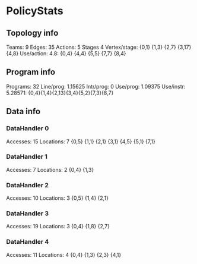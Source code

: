 # PolicyStats
## Topology info
Teams:		9
Edges:		35
Actions:	5
Stages		4
Vertex/stage:	{0,1} {1,3} {2,7} {3,17} {4,8} 
Use/action:	4.8: {0,4} {4,4} {5,5} {7,7} {8,4} 

## Program info
Programs:	32
Line/prog:	1.15625
Intr/prog:	0
Use/prog:	1.09375
Use/instr:	5.28571: {0,4}{1,4}{2,13}{3,4}{5,2}{7,3}{8,7}

## Data info

### DataHandler 0
Accesses:	15
Locations:	7
{0,5} {1,1} {2,1} {3,1} {4,5} {5,1} {7,1} 

### DataHandler 1
Accesses:	7
Locations:	2
{0,4} {1,3} 

### DataHandler 2
Accesses:	10
Locations:	3
{0,5} {1,4} {2,1} 

### DataHandler 3
Accesses:	19
Locations:	3
{0,4} {1,8} {2,7} 

### DataHandler 4
Accesses:	11
Locations:	4
{0,4} {1,3} {2,3} {4,1} 